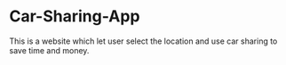 # Car-Sharing-App
This is a website which let user select the location and use car sharing to save time and money. 
